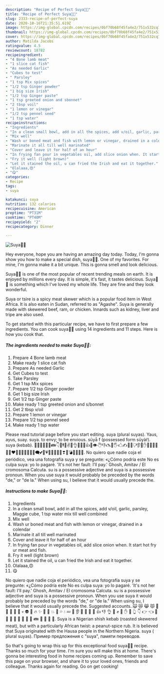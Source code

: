 ```yaml
---
description: "Recipe of Perfect Suya💃💃"
title: "Recipe of Perfect Suya💃💃"
slug: 2333-recipe-of-perfect-suya
date: 2020-10-16T21:35:51.619Z
image: https://img-global.cpcdn.com/recipes/0bf70b68f45fa4e2/751x532cq70/suya💃💃-recipe-main-photo.jpg
thumbnail: https://img-global.cpcdn.com/recipes/0bf70b68f45fa4e2/751x532cq70/suya💃💃-recipe-main-photo.jpg
cover: https://img-global.cpcdn.com/recipes/0bf70b68f45fa4e2/751x532cq70/suya💃💃-recipe-main-photo.jpg
author: Matilda Jacobs
ratingvalue: 4.5
reviewcount: 18782
recipeingredient:
- "4 Bone lamb meat"
- "1 slice cat fish"
- "As needed Garlic"
- "Cubes to test"
- " Parsley"
- "1 tsp Mix spices"
- "1/2 tsp Ginger powder"
- "1 big size Irish"
- "1/2 tsp Ginger paste"
- "1 tsp greeted onion and sbonnet"
- "2 tbsp voil"
- "1 lemon or vinegar"
- "1/2 tsp pennel seed"
- "1 tsp water"
recipeinstructions:
- "Ingredients"
- "In a clean small bowl, add in all the spices, add v/oil, garlic, parsley, Maggie cube, 1 tsp water mix till well combined"
- "Mix well"
- "Wash ur boned meat and fish with lemon or vinegar, drained in a colendar"
- "Marinate it all till well marinated"
- "Cover and leave it for half of an hour"
- "In frying fan pour in vegetables oil, add slice onion when. It start hot fry ur meat and fish."
- "Fry it well (light brown)"
- "Let it stained the oil, u can fried the Irish and eat it together."
- "Olalaaa,😍"
- "😋"
categories:
- Recipe
tags:
- suya

katakunci: suya 
nutrition: 132 calories
recipecuisine: American
preptime: "PT31M"
cooktime: "PT40M"
recipeyield: "2"
recipecategory: Dinner

---
```



![Suya💃💃](https://img-global.cpcdn.com/recipes/0bf70b68f45fa4e2/751x532cq70/suya💃💃-recipe-main-photo.jpg)

Hey everyone, hope you are having an amazing day today. Today, I'm gonna show you how to make a special dish, suya💃💃. One of my favorites. For mine, I'm gonna make it a bit unique. This is gonna smell and look delicious.

Suya💃💃 is one of the most popular of recent trending meals on earth. It is enjoyed by millions every day. It is simple, it's fast, it tastes delicious. Suya💃💃 is something which I've loved my whole life. They are fine and they look wonderful.

Suya or tsire is a spicy meat skewer which is a popular food item in West Africa. It is also eaten in Sudan, referred to as &#34;Agashe&#34;. Suya is generally made with skewered beef, ram, or chicken. Innards such as kidney, liver and tripe are also used.


To get started with this particular recipe, we have to first prepare a few ingredients. You can cook suya💃💃 using 14 ingredients and 11 steps. Here is how you cook that.

<!--inarticleads1-->

##### The ingredients needed to make Suya💃💃:

1. Prepare 4 Bone lamb meat
1. Make ready 1 slice cat fish
1. Prepare As needed Garlic
1. Get Cubes to test
1. Take  Parsley
1. Get 1 tsp Mix spices
1. Prepare 1/2 tsp Ginger powder
1. Get 1 big size Irish
1. Get 1/2 tsp Ginger paste
1. Make ready 1 tsp greeted onion and s/bonnet
1. Get 2 tbsp v/oil
1. Prepare 1 lemon or vinegar
1. Prepare 1/2 tsp pennel seed
1. Make ready 1 tsp water


Please read tutorial page before you start editing. suya (plural suyas). Yaus, ayus, suay. suya. to envy; to be envious. sūyā̀ f (possessed form sūyàr̃). suya (kebab). 💁👥💑🖕🙋💃👪👇🙇🕴💪✌🖖👌👐👀🤘👍💅👁🖑👎🖎👅🖐🖒✍👄✊🖓👂💋✋👋👃💘👊👏👣❤💓💛💤💬💔💜💢🗨💕💖💗💙💚💝💞💟❣💌💣💥💦💨💫. No quiero que nadie coja el periódico, vea una fotografía suya y se pregunte: «¿Cómo podría este No es culpa suya: yo lo pagaré. &#39;It&#39;s not her fault: I&#39;ll pay.&#39; Ghosh, Amitav / El cromosoma Calcuta. su is a possessive adjective and suya is a possessive pronoun. When you use suya it would probably be preceded by the words &#34;de,&#34; or &#34;de la.&#34; When using su, I believe that it would usually precede the. 

<!--inarticleads2-->

##### Instructions to make Suya💃💃:

1. Ingredients
1. In a clean small bowl, add in all the spices, add v/oil, garlic, parsley, Maggie cube, 1 tsp water mix till well combined
1. Mix well
1. Wash ur boned meat and fish with lemon or vinegar, drained in a colendar
1. Marinate it all till well marinated
1. Cover and leave it for half of an hour
1. In frying fan pour in vegetables oil, add slice onion when. It start hot fry ur meat and fish.
1. Fry it well (light brown)
1. Let it stained the oil, u can fried the Irish and eat it together.
1. Olalaaa,😍
1. 😋


No quiero que nadie coja el periódico, vea una fotografía suya y se pregunte: «¿Cómo podría este No es culpa suya: yo lo pagaré. &#39;It&#39;s not her fault: I&#39;ll pay.&#39; Ghosh, Amitav / El cromosoma Calcuta. su is a possessive adjective and suya is a possessive pronoun. When you use suya it would probably be preceded by the words &#34;de,&#34; or &#34;de la.&#34; When using su, I believe that it would usually precede the. Suggested accounts..🙀 😿 😹 😾 👹 👺 🙈 🙉 🙊 💀 👽 💩 🔥 ✨ 🌟 💫 💥 💢 💦 💧 💤 💨 👂 👀 👃 👅 👄 👍 👎 👌 👊 ✊ 👋 ✋ 👐 👆 👇 👉 👈 🙌 🙏 👏 💪 🚶 🏃 💃 👫 👪 💏 💑 👯 🙆. Suya is a Nigerian shish kebab (roasted skewered meat), but with a particularly African twist: a peanut-spice rub. It is believed that Suya originated with the Hausa people in the Northern Nigeria. suya ( plural suyas). Пример предложения с &#34;suya&#34;, памяти переводов. 

So that's going to wrap this up for this exceptional food suya💃💃 recipe. Thanks so much for your time. I'm sure you will make this at home. There's gonna be interesting food in home recipes coming up. Remember to save this page on your browser, and share it to your loved ones, friends and colleague. Thanks again for reading. Go on get cooking!
